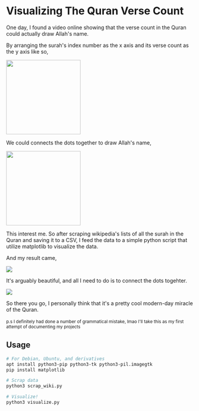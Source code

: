 # Visualizing The Quran Verse Count

One day, I found a video online showing that the verse count in the Quran could actually draw Allah's name.

By arranging the surah's index number as the x axis and its verse count as the y axis like so,

<img src="https://github.com/oxraphc/Visualizing-The-Quran-Verse-Count/blob/main/images/how_its_arranged.jpg?raw=true" width="200"/>

We could connects the dots together to draw Allah's name,

<img src="https://github.com/oxraphc/Visualizing-The-Quran-Verse-Count/blob/main/images/result_example.jpg?raw=true" width="200"/>

This interest me. So after scraping wikipedia's lists of all the surah in the Quran and saving it to a CSV, I feed the data to a simple python script that utilize matplotlib to visualize the data.

And my result came,

<img src="https://github.com/oxraphc/Visualizing-The-Quran-Verse-Count/blob/main/visualization_result.png?raw=true"/>

It's arguably beautiful, and all I need to do is to connect the dots togehter.

<img src="https://github.com/oxraphc/Visualizing-The-Quran-Verse-Count/blob/main/visualization_result_connected.png?raw=true"/>

So there you go, I personally think that it's a pretty cool modern-day miracle of the Quran.
<br>
<br>
<small>p.s I definitely had done a number of grammatical mistake, lmao
I'll take this as my first attempt of documenting my projects</small>

## Usage

```bash
# For Debian, Ubuntu, and derivatives
apt install python3-pip python3-tk python3-pil.imagegtk
pip install matplotlib

# Scrap data
python3 scrap_wiki.py

# Visualize!
python3 visualize.py
```
